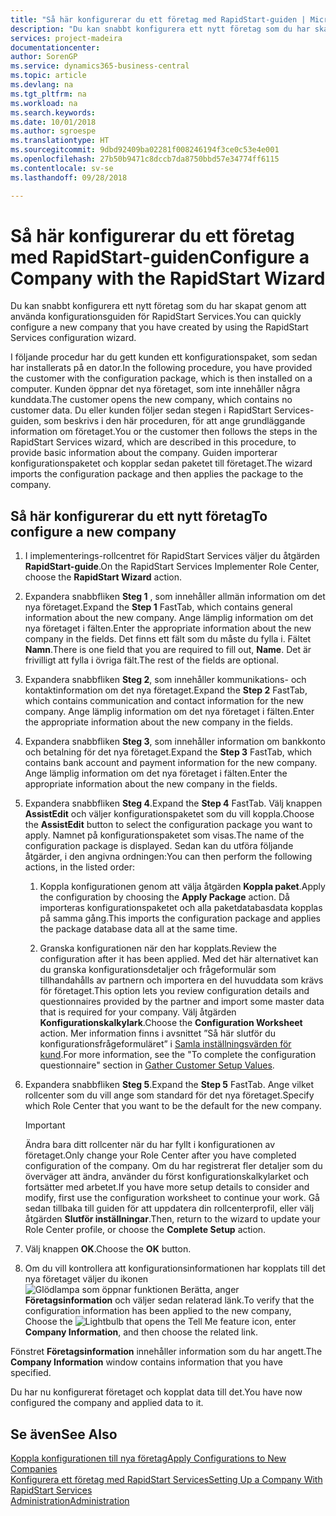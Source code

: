 ```yaml
---
title: "Så här konfigurerar du ett företag med RapidStart-guiden | Microsoft Docs"
description: "Du kan snabbt konfigurera ett nytt företag som du har skapat genom att använda konfigurationsguiden för RapidStart Services."
services: project-madeira
documentationcenter: 
author: SorenGP
ms.service: dynamics365-business-central
ms.topic: article
ms.devlang: na
ms.tgt_pltfrm: na
ms.workload: na
ms.search.keywords: 
ms.date: 10/01/2018
ms.author: sgroespe
ms.translationtype: HT
ms.sourcegitcommit: 9dbd92409ba02281f008246194f3ce0c53e4e001
ms.openlocfilehash: 27b50b9471c8dccb7da8750bbd57e34774ff6115
ms.contentlocale: sv-se
ms.lasthandoff: 09/28/2018

---
```

# <a name="configure-a-company-with-the-rapidstart-wizard"></a><span data-ttu-id="1d125-103">Så här konfigurerar du ett företag med RapidStart-guiden</span><span class="sxs-lookup"><span data-stu-id="1d125-103">Configure a Company with the RapidStart Wizard</span></span>
<span data-ttu-id="1d125-104">Du kan snabbt konfigurera ett nytt företag som du har skapat genom att använda konfigurationsguiden för RapidStart Services.</span><span class="sxs-lookup"><span data-stu-id="1d125-104">You can quickly configure a new company that you have created by using the RapidStart Services configuration wizard.</span></span>

<span data-ttu-id="1d125-105">I följande procedur har du gett kunden ett konfigurationspaket, som sedan har installerats på en dator.</span><span class="sxs-lookup"><span data-stu-id="1d125-105">In the following procedure, you have provided the customer with the configuration package, which is then installed on a computer.</span></span> <span data-ttu-id="1d125-106">Kunden öppnar det nya företaget, som inte innehåller några kunddata.</span><span class="sxs-lookup"><span data-stu-id="1d125-106">The customer opens the new company, which contains no customer data.</span></span> <span data-ttu-id="1d125-107">Du eller kunden följer sedan stegen i RapidStart Services-guiden, som beskrivs i den här proceduren, för att ange grundläggande information om företaget.</span><span class="sxs-lookup"><span data-stu-id="1d125-107">You or the customer then follows the steps in the RapidStart Services wizard, which are described in this procedure, to provide basic information about the company.</span></span> <span data-ttu-id="1d125-108">Guiden importerar konfigurationspaketet och kopplar sedan paketet till företaget.</span><span class="sxs-lookup"><span data-stu-id="1d125-108">The wizard imports the configuration package and then applies the package to the company.</span></span>  

## <a name="to-configure-a-new-company"></a><span data-ttu-id="1d125-109">Så här konfigurerar du ett nytt företag</span><span class="sxs-lookup"><span data-stu-id="1d125-109">To configure a new company</span></span>  
1. <span data-ttu-id="1d125-110">I implementerings-rollcentret för RapidStart Services väljer du åtgärden **RapidStart-guide**.</span><span class="sxs-lookup"><span data-stu-id="1d125-110">On the RapidStart Services Implementer Role Center, choose the **RapidStart Wizard** action.</span></span>  
2. <span data-ttu-id="1d125-111">Expandera snabbfliken **Steg 1** , som innehåller allmän information om det nya företaget.</span><span class="sxs-lookup"><span data-stu-id="1d125-111">Expand the **Step 1** FastTab, which contains general information about the new company.</span></span> <span data-ttu-id="1d125-112">Ange lämplig information om det nya företaget i fälten.</span><span class="sxs-lookup"><span data-stu-id="1d125-112">Enter the appropriate information about the new company in the fields.</span></span> <span data-ttu-id="1d125-113">Det finns ett fält som du måste du fylla i. Fältet **Namn**.</span><span class="sxs-lookup"><span data-stu-id="1d125-113">There is one field that you are required to fill out, **Name**.</span></span> <span data-ttu-id="1d125-114">Det är frivilligt att fylla i övriga fält.</span><span class="sxs-lookup"><span data-stu-id="1d125-114">The rest of the fields are optional.</span></span>  
3. <span data-ttu-id="1d125-115">Expandera snabbfliken **Steg 2**, som innehåller kommunikations- och kontaktinformation om det nya företaget.</span><span class="sxs-lookup"><span data-stu-id="1d125-115">Expand the **Step 2** FastTab, which contains communication and contact information for the new company.</span></span> <span data-ttu-id="1d125-116">Ange lämplig information om det nya företaget i fälten.</span><span class="sxs-lookup"><span data-stu-id="1d125-116">Enter the appropriate information about the new company in the fields.</span></span>
4. <span data-ttu-id="1d125-117">Expandera snabbfliken **Steg 3**, som innehåller information om bankkonto och betalning för det nya företaget.</span><span class="sxs-lookup"><span data-stu-id="1d125-117">Expand the **Step 3** FastTab, which contains bank account and payment information for the new company.</span></span> <span data-ttu-id="1d125-118">Ange lämplig information om det nya företaget i fälten.</span><span class="sxs-lookup"><span data-stu-id="1d125-118">Enter the appropriate information about the new company in the fields.</span></span>  
5. <span data-ttu-id="1d125-119">Expandera snabbfliken **Steg 4**.</span><span class="sxs-lookup"><span data-stu-id="1d125-119">Expand the **Step 4** FastTab.</span></span> <span data-ttu-id="1d125-120">Välj knappen **AssistEdit** och väljer konfigurationspaketet som du vill koppla.</span><span class="sxs-lookup"><span data-stu-id="1d125-120">Choose the **AssistEdit** button to select the configuration package you want to apply.</span></span> <span data-ttu-id="1d125-121">Namnet på konfigurationspaketet som visas.</span><span class="sxs-lookup"><span data-stu-id="1d125-121">The name of the configuration package is displayed.</span></span> <span data-ttu-id="1d125-122">Sedan kan du utföra följande åtgärder, i den angivna ordningen:</span><span class="sxs-lookup"><span data-stu-id="1d125-122">You can then perform the following actions, in the listed order:</span></span>  

    1. <span data-ttu-id="1d125-123">Koppla konfigurationen genom att välja åtgärden **Koppla paket**.</span><span class="sxs-lookup"><span data-stu-id="1d125-123">Apply the configuration by choosing the **Apply Package** action.</span></span> <span data-ttu-id="1d125-124">Då importeras konfigurationspaketet och alla paketdatabasdata kopplas på samma gång.</span><span class="sxs-lookup"><span data-stu-id="1d125-124">This imports the configuration package and applies the package database data all at the same time.</span></span>  

    2. <span data-ttu-id="1d125-125">Granska konfigurationen när den har kopplats.</span><span class="sxs-lookup"><span data-stu-id="1d125-125">Review the configuration after it has been applied.</span></span> <span data-ttu-id="1d125-126">Med det här alternativet kan du granska konfigurationsdetaljer och frågeformulär som tillhandahålls av partnern och importera en del huvuddata som krävs för företaget.</span><span class="sxs-lookup"><span data-stu-id="1d125-126">This option lets you review configuration details and questionnaires provided by the partner and import some master data that is required for your company.</span></span> <span data-ttu-id="1d125-127">Välj åtgärden **Konfigurationskalkylark**.</span><span class="sxs-lookup"><span data-stu-id="1d125-127">Choose the **Configuration Worksheet** action.</span></span> <span data-ttu-id="1d125-128">Mer information finns i avsnittet ”Så här slutför du konfigurationsfrågeformuläret” i [Samla inställningsvärden för kund](admin-gather-customer-setup-values.md).</span><span class="sxs-lookup"><span data-stu-id="1d125-128">For more information, see the "To complete the configuration questionnaire" section in [Gather Customer Setup Values](admin-gather-customer-setup-values.md).</span></span>  

6. <span data-ttu-id="1d125-129">Expandera snabbfliken **Steg 5**.</span><span class="sxs-lookup"><span data-stu-id="1d125-129">Expand the **Step 5** FastTab.</span></span> <span data-ttu-id="1d125-130">Ange vilket rollcenter som du vill ange som standard för det nya företaget.</span><span class="sxs-lookup"><span data-stu-id="1d125-130">Specify which Role Center that you want to be the default for the new company.</span></span>  

    > [!IMPORTANT]  
    >  <span data-ttu-id="1d125-131">Ändra bara ditt rollcenter när du har fyllt i konfigurationen av företaget.</span><span class="sxs-lookup"><span data-stu-id="1d125-131">Only change your Role Center after you have completed configuration of the company.</span></span> <span data-ttu-id="1d125-132">Om du har registrerat fler detaljer som du överväger att ändra, använder du först konfigurationskalkylarket och fortsätter med arbetet.</span><span class="sxs-lookup"><span data-stu-id="1d125-132">If you have more setup details to consider and modify, first use the configuration worksheet to continue your work.</span></span> <span data-ttu-id="1d125-133">Gå sedan tillbaka till guiden för att uppdatera din rollcenterprofil, eller välj åtgärden **Slutför inställningar**.</span><span class="sxs-lookup"><span data-stu-id="1d125-133">Then, return to the wizard to update your Role Center profile, or choose the **Complete Setup** action.</span></span>

7. <span data-ttu-id="1d125-134">Välj knappen **OK**.</span><span class="sxs-lookup"><span data-stu-id="1d125-134">Choose the **OK** button.</span></span>  
8. <span data-ttu-id="1d125-135">Om du vill kontrollera att konfigurationsinformationen har kopplats till det nya företaget väljer du ikonen ![Glödlampa som öppnar funktionen Berätta](media/ui-search/search_small.png "Berätta vad du vill göra"), anger **Företagsinformation** och väljer sedan relaterad länk.</span><span class="sxs-lookup"><span data-stu-id="1d125-135">To verify that the configuration information has been applied to the new company, Choose the ![Lightbulb that opens the Tell Me feature](media/ui-search/search_small.png "Tell me what you want to do") icon, enter **Company Information**, and then choose the related link.</span></span>

<span data-ttu-id="1d125-136">Fönstret **Företagsinformation** innehåller information som du har angett.</span><span class="sxs-lookup"><span data-stu-id="1d125-136">The **Company Information** window contains information that you have specified.</span></span>   

<span data-ttu-id="1d125-137">Du har nu konfigurerat företaget och kopplat data till det.</span><span class="sxs-lookup"><span data-stu-id="1d125-137">You have now configured the company and applied data to it.</span></span>  

## <a name="see-also"></a><span data-ttu-id="1d125-138">Se även</span><span class="sxs-lookup"><span data-stu-id="1d125-138">See Also</span></span>  
[<span data-ttu-id="1d125-139">Koppla konfigurationen till nya företag</span><span class="sxs-lookup"><span data-stu-id="1d125-139">Apply Configurations to New Companies</span></span>](admin-apply-configuration-to-new-companies.md)  
[<span data-ttu-id="1d125-140">Konfigurera ett företag med RapidStart Services</span><span class="sxs-lookup"><span data-stu-id="1d125-140">Setting Up a Company With RapidStart Services</span></span>](admin-set-up-a-company-with-rapidstart.md)  
[<span data-ttu-id="1d125-141">Administration</span><span class="sxs-lookup"><span data-stu-id="1d125-141">Administration</span></span>](admin-setup-and-administration.md)

